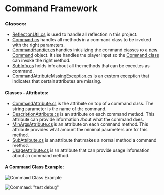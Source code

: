 # Command Framework

### Classes:

 * [ReflectionUtil.cs](https://github.com/Spraxs/CommandFramework/blob/master/CommandFrameworkSolution/CommandFramework/Utils/ReflectionUtil.cs)
 is used to handle all reflection in this project.
 * [Command.cs](https://github.com/Spraxs/CommandFramework/blob/master/CommandFrameworkSolution/CommandFramework/Framework/Command.cs)
 handles all methods in a command class to be invoked with the right parameters.
 * [CommandHandler.cs](https://github.com/Spraxs/CommandFramework/blob/master/CommandFrameworkSolution/CommandFramework/Framework/Handlers/CommandHandler.cs)
 handles initializing the command classes to a [new Command](https://github.com/Spraxs/CommandFramework/blob/master/CommandFrameworkSolution/CommandFramework/Framework/Command.cs) object. It alse handles the player input so the [Command class](https://github.com/Spraxs/CommandFramework/blob/master/CommandFrameworkSolution/CommandFramework/Framework/Command.cs) can invoke the right method.
 * [SubInfo.cs](https://github.com/Spraxs/CommandFramework/blob/master/CommandFrameworkSolution/CommandFramework/Framework/Objects/SubInfo.cs) holds info about all the methods that can be executes as command.
 * [CommandAttributeMissingException.cs](https://github.com/Spraxs/CommandFramework/blob/master/CommandFrameworkSolution/CommandFramework/Framework/Exceptions/CommandAttributeMissingException.cs) is an custom exception that indicates that certain attributes are missing.
 
 #### Classes - Attributes:
 * [CommandAttribute.cs](https://github.com/Spraxs/CommandFramework/blob/master/CommandFrameworkSolution/CommandFramework/Framework/Attributes/CommandAttribute.cs) is the attribute on top of a command class. The string parameter is the name of the command.
 * [DescriptionAttribute.cs](https://github.com/Spraxs/CommandFramework/blob/master/CommandFrameworkSolution/CommandFramework/Framework/Attributes/CommandAttribute.cs) is an attribute on each command method. This attribute can provide information about what the command does.
 * [MinArgsAttribute.cs](https://github.com/Spraxs/CommandFramework/blob/master/CommandFrameworkSolution/CommandFramework/Framework/Attributes/MinArgsAttribute.cs) is an attribute on each command method. This attribute provides what amount the minimal parameters are for this method.
 * [SubAttribute.cs](https://github.com/Spraxs/CommandFramework/blob/master/CommandFrameworkSolution/CommandFramework/Framework/Attributes/SubAttribute.cs) is an attribute that makes a normal method a command method.
 * [UsageAttribute.cs](https://github.com/Spraxs/CommandFramework/blob/master/CommandFrameworkSolution/CommandFramework/Framework/Attributes/UsageAttribute.cs) is an attribute that can provide usage information about an command method.

#### A Command Class Example:
![Command Class Example](https://i.gyazo.com/5a5a742e88466124786318871d9f4029.png)

![Command: "test debug"](https://i.gyazo.com/95ee7c0a6efe0e090f28f273e91f30b7.png)
